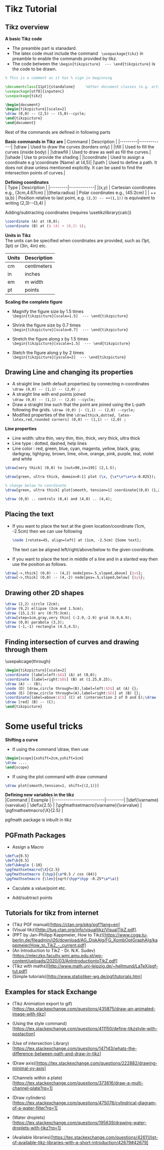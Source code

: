 # Tikz Tutorial 


## Tikz overview 
**A basic Tikz code**  
* The preamble part is stanadard. 
* The latex code must include the command ``` \usepackage{tikz}``` in preamble to enable the commands provided by tikz.  
* The code between the   ```\begin{tikzpicture}  --- \end{tikzpicture}``` is the code to be drawn.

```tex
% This is a comment as it has % sign in beginning 

\documentclass[11pt]{standalone}     %Other document classes (e.g. article, book, etc) can also be used.
\usepackage[utf8]{inputenc}
\usepackage{tikz}

\begin{document}
\begin{tikzpicture}[scale=2]
\draw (0,0) -- (2,5) -- (5,0)--cycle;
\end{tikzpicture}
\end{document}
```
Rest of the commands are defined in following parts


**Basic commands in Tikz are**
| Command | Description | 
|---------|-------------|
|\draw    | Used to draw the curves (borders only)  |
|\fill       | Used to fill the curves (inside body) |
|\drawfill   | Used to draw as well as fill the curves.|
|\shade      | Use to provide the shading |
|\coordinate | Used to assign a coordinate e.g  \coordinate (Name) at (4,5)|
|\path       | Used to define a path. It does not draw unless mentioned explicitly. It can be used to find the intersection points of curves.|


**Defining coordinates**    
| Type    | Description | 
|---------|-------------|
|(x,y)    | Cartesian coordinates e.g., (3cm,4.67cm) |
|(theta:radius) | Polar coordinates e.g., (45:2cm) |
| ++(a,b) | Position relative to last point, e.g. ```(2,3) -- ++(1,1))```  is equivalent to writing (2,3)--(3,4) |

Adding/subtracting coordinates (requires \usetikzlibrary{calc})
```tex
\coordinate (A) at (0,0); 
\coordinate (B) at ($ (A) + (0,2) $);
```

**Units in Tikz**  
The units can be specified when coordinates are provided, such as (1pt, 3pt)  or (3in, 4in) etc.

| Units   | Description | 
|---------|-------------|
| cm      | centimeters |
| in      | inches   |
| em      | m width  |
| pt      | points  |


**Scaling the complete figure**
* Magnify the figure size by 1.5 times   
  ```\begin{tikzpicture}[scale=1.5]  --- \end{tikzpicture}```  
  
* Shrink the figure size by  0.7 times  
  ```\begin{tikzpicture}[scale=0.7]  --- \end{tikzpicture}```  
  
* Stretch the figure along x by 1.5 times   
  ```\begin{tikzpicture}[xscale=1.5]  --- \end{tikzpicture}```  
  
* Stetch the figure along y by 2 times  
  ```\begin{tikzpicture}[yscale=2]  --- \end{tikzpicture}```  





## Drawing Line and changing its properties
* A straight line (with default properties) by connecting n-coordinates  
  ```\draw (0,0) -- (1,1) -- (2,0) ;```
* A straight line with end points joined  
  ```\draw (0,0) -- (1,1) -- (2,0) --cycle;```
* Draw a straight line such that the point are joined using the L-path following the grids.
  ```\draw (0,0) |- (1,1) -- (2,0) --cycle;```
* Modified properties of the line 
  ```\draw[thick,dotted, latex-latex,red,rounded corners] (0,0) -- (1,1) -- (2,0) ; ```

**Line properties**
* Line width: ultra thin, very thin, thin, thick, very thick, ultra thick
* Line type : dotted, dashed, help lines
* Line color : red, green, blue, cyan, magenta, yellow, black, gray, darkgray, lightgray, brown, lime, olive, orange, pink, purple, teal, violet and white

```tex
\draw[very thick] (0,0) to [out=90,in=195] (2,1.5);
```

```tex
\draw[green, ultra thick, domain=0:1] plot (\x, {\x*\x*\x+\x-0.025});
```

```tex
% change below to coordinate
\draw[green, ultra thick] plot[smooth, tension=1] coordinate{(0,0) (1,2) (3,1) (5,7) (6,1)};
```

```tex
\draw (0,0) .. controls (0,4) and (4,0) .. (4,4);
```


## Placing the text
* If you want to place the text at the given location/coordinate (1cm, -2.5cm) then we can use following  
  ```tex 
  \node [rotate=45, align=left] at (1cm, -2.5cm) {Some text}; 
  ```
  The text can be aligned left/right/above/below to the given coordinate. 
  
* If you want to place the text in middle of a line and in a slanted way then use the position as follows.
```tex
\draw[->,thick] (0,0) -- (4,2) node[pos=.5,sloped,above] {$x$};
\draw[->,thick] (0,0) -- (4,-2) node[pos=.5,sloped,below] {$y$};
```


## Drawing other 2D shapes
```tex
\draw (2,2) circle (2cm);     
\draw (9,2) ellipse (2cm and 1.5cm);
\draw (15,1.5) arc (0:75:3cm);
\draw[step=1cm,gray,very thin] (-2.9,-2.9) grid (6.9,6.9);
\draw (0,0) parabola (3,3);
\draw (-1,-1) rectangle (4.5,4.5);
```

## Finding intersection of curves and drawing through them
\usepakcage{through}
```tex 
\begin{tikzpicture}[scale=2]
\coordinate [label=left:$A$] (A) at (0,0);
\coordinate [label=right:$B$] (B) at (1.25,0.25);
\draw (A) -- (B);
\node (D) [draw,circle through=(B),label=left:$D$] at (A) {};
\node (E) [draw,circle through=(A),label=right:$E$] at (B) {};
\coordinate[label=above:$C$] (C) at (intersection 2 of D and E);\draw [red] (A) -- (C);
\draw [red] (B) -- (C);
\end{tikzpicture}
```




# Some useful tricks
**Shifting a curve**
* If using the command \draw, then use  
```tex 
\begin{scope}{xshift=2cm,yshift=1cm}     
\draw ....   
\end{scope}  
```
* If using the plot command with draw command 
```tex 
\draw plot[smooth,tension=1, shift={(2,1)}]
```

**Defining new variables in the tikz**  
|Command                   | Example |
|--------------------------|---------|
|\def{\varname}{varvalue}  | \def\x{2.5} |
|\pgfmathsetmacro{\varname}{\varvalue} | \pgfmathsetmacro{\X}{2.5} | 


pgfmath package is inbuilt in tikz 


## PGFmath Packages
* Assign a Macro  
```tex 
\def\a{0.5}
\def\b{0.5}
\def\bAngle {-10}
\pgfmathsetmacro{\X}{2.5}
\pgfmathsetmacro {\hyp}{\a*0.5 / cos (84)}
\pgfmathsetmacro {\len}{sqrt(\hyp*\hyp -0.25*\a*\a)}
```
* Caculate a value/point etc.

* Add/subtract points 





## Tutorials for tikz from internet 

* (Tikz PGF manual)[https://ctan.org/pkg/pgf?lang=en]
* (Visual tikz)[http://tug.ctan.org/info/visualtikz/VisualTikZ.pdf].               
* (PPT by Jan-Philipp Kappmeier, How to Tikz)[https://www.coga.tu-berlin.de/fileadmin/i26/download/AG_DiskAlg/FG_KombOptGraphAlg/kappmeier/How_to_TikZ_-_current.pdf]                
* (An Introduction to TikZ - Dr. N.K. Sudev)[https://mleczko.faculty.wmi.amu.edu.pl/wp-content/uploads/2020/03/AnIntroductiontoTikZ.pdf]
* (Tikz with maths)[http://www.math.uni-leipzig.de/~hellmund/LaTeX/pgf-tut.pdf]
* (Simple tutorials)[http://www.statistiker-wg.de/pgf/tutorials.htm]  
                
                
## Examples for stack Exchange                
* (Tikz Animiation export to gif)[https://tex.stackexchange.com/questions/435875/draw-an-animated-image-with-tikz]  
* (Using the style command)[https://tex.stackexchange.com/questions/411150/define-tikzstyle-with-postaction]  
* (Use of intersection Library)[https://tex.stackexchange.com/questions/147143/whats-the-difference-between-path-and-draw-in-tikz]  
* (Draw axis)[https://tex.stackexchange.com/questions/222882/drawing-minimal-xy-axis]
* (Channels within a plate)[https://tex.stackexchange.com/questions/373616/draw-a-multi-channel-plate?rq=1]
* (Draw cylinders)[https://tex.stackexchange.com/questions/475078/cylindrical-diagram-of-a-water-filter?rq=1]
* (Water droplets)[https://tex.stackexchange.com/questions/195639/drawing-water-droplets-with-tikz?rq=1]


* (Available libraries)[https://tex.stackexchange.com/questions/42611/list-of-available-tikz-libraries-with-a-short-introduction/42679#42679]
